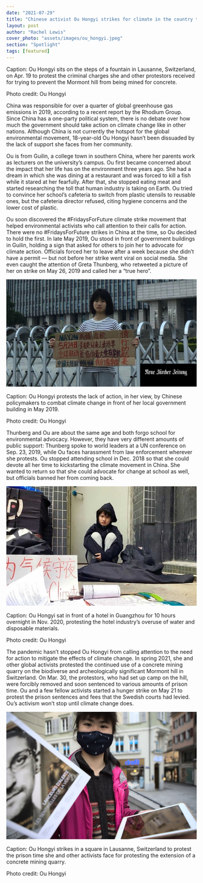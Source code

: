 ```yaml
---
date: "2021-07-29"
title: "Chinese activist Ou Hongyi strikes for climate in the country that emits the most greenhouse gases"
layout: post
author: "Rachel Lewis"
cover_photo: "assets/images/ou_hongyi.jpeg"
section: "Spotlight"
tags: [featured]
---
```


Caption: Ou Hongyi sits on the steps of a fountain in Lausanne, Switzerland, on Apr. 19 to protest the criminal charges she and other protestors received for trying to prevent the Mormont hill from being mined for concrete.

Photo credit: Ou Hongyi

China was responsible for over a quarter of global greenhouse gas emissions in 2019, according to a recent report by the Rhodium Group. Since China has a one-party political system, there is no debate over how much the government should take action on climate change like in other nations. Although China is not currently the hotspot for the global environmental movement, 18-year-old Ou Hongyi hasn’t been dissuaded by the lack of support she faces from her community.

Ou is from Guilin, a college town in southern China, where her parents work as lecturers on the university’s campus. Ou first became concerned about the impact that her life has on the environment three years ago. She had a dream in which she was dining at a restaurant and was forced to kill a fish while it stared at her fearfully. After that, she stopped eating meat and started researching the toll that human industry is taking on Earth. Ou tried to convince her school’s cafeteria to switch from plastic utensils to reusable ones, but the cafeteria director refused, citing hygiene concerns and the lower cost of plastic.

Ou soon discovered the #FridaysForFuture climate strike movement that helped environmental activists who call attention to their calls for action. There were no #FridaysForFuture strikes in China at the time, so Ou decided to hold the first. In late May 2019, Ou stood in front of government buildings in Guilin, holding a sign that asked for others to join her to advocate for climate action. Officials forced her to leave after a week because she didn’t have a permit — but not before her strike went viral on social media. She even caught the attention of Greta Thunberg, who retweeted a picture of her on strike on May 26, 2019 and called her a “true hero”.

![Protest1](/assets/images/protest1.jpg)

Caption: Ou Hongyi protests the lack of action, in her view, by Chinese policymakers to combat climate change in front of her local government building in May 2019.

Photo credit: Ou Hongyi

Thunberg and Ou are about the same age and both forgo school for environmental advocacy. However, they have very different amounts of public support: Thunberg spoke to world leaders at a UN conference on Sep. 23, 2019, while Ou faces harassment from law enforcement wherever she protests. Ou stopped attending school in Dec. 2018 so that she could devote all her time to kickstarting the climate movement in China. She wanted to return so that she could advocate for change at school as well, but officials banned her from coming back.

![Protest2](/assets/images/protest2.jpg)

Caption: Ou Hongyi sat in front of a hotel in Guangzhou for 10 hours overnight in Nov. 2020, protesting the hotel industry’s overuse of water and disposable materials.

Photo credit: Ou Hongyi

The pandemic hasn’t stopped Ou Hongyi from calling attention to the need for action to mitigate the effects of climate change. In spring 2021, she and other global activists protested the continued use of a concrete mining quarry on the biodiverse and archeologically significant Mormont hill in Switzerland. On Mar. 30, the protestors, who had set up camp on the hill, were forcibly removed and soon sentenced to various amounts of prison time. Ou and a few fellow activists started a hunger strike on May 21 to protest the prison sentences and fees that the Swedish courts had levied. Ou’s activism won’t stop until climate change does.

![Protest3](/assets/images/protest3.jpg)

Caption: Ou Hongyi strikes in a square in Lausanne, Switzerland to protest the prison time she and other activists face for protesting the extension of a concrete mining quarry.

Photo credit: Ou Hongyi
